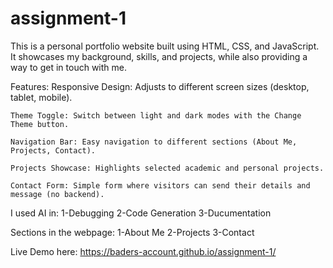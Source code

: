 # assignment-1

This is a personal portfolio website built using HTML, CSS, and JavaScript. It showcases my background, skills, and projects, while also providing a way to get in touch with me.


Features:
    Responsive Design: Adjusts to different screen sizes (desktop, tablet, mobile).

    Theme Toggle: Switch between light and dark modes with the Change Theme button.

    Navigation Bar: Easy navigation to different sections (About Me, Projects, Contact).

    Projects Showcase: Highlights selected academic and personal projects.

    Contact Form: Simple form where visitors can send their details and message (no backend).
    
    




I used AI in: 
    1-Debugging
    2-Code Generation
    3-Ducumentation


Sections in the webpage:
    1-About Me
    2-Projects 
    3-Contact


Live Demo here: https://baders-account.github.io/assignment-1/ 